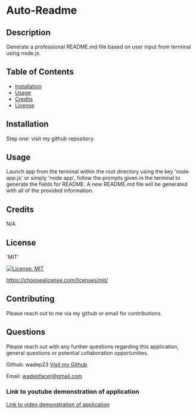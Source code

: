 # Auto-Readme
        
## Description
        
Generate a professional README.md file based on user input from terminal using node.js.
        
## Table of Contents
        
* [Installation](#installation)
* [Usage](#usage)
* [Credits](#credits)
* [License](#license)
        
## Installation
        
Step one: visit my github repository.
        
## Usage
        
Launch app from the terminal within the root directory using the key 'node app.js' or simply 'node app', follow the prompts given in the terminal to generate the fields for README. A new README.md file will be generated with all of the provided information.
        
## Credits
        
N/A
                        
## License

'MIT'

[![License: MIT](https://img.shields.io/badge/License-MIT-yellow.svg)](https://opensource.org/licenses/MIT)

https://choosealicense.com/licenses/mit/
        
## Contributing

Please reach out to me via my github or email for contributions.

## Questions

Please reach out with any further questions regarding this application, general questions or potential collaboration opportunities.

Github: wadep23
[Visit my Github](https://www.github.com/wadep23)

Email: wadepfacer@gmail.com

### Link to youtube demonstration of application

[Link to video demonstration of application](https://youtu.be/Ts24kZotkYk)
